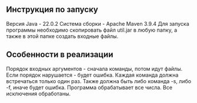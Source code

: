 ## Инструкция по запуску
Версия Java - 22.0.2
Система сборки - Apache Maven 3.9.4
Для запуска программы необходимо скопировать файл util.jar в любую папку, а также в этой папке создать входные файлы.
## Особенности в реализации
Порядок входных аргументов - сначала команды, потом идут файлы. Если порядок нарушается - будет ошибка.
Каждая команда должна встречаться только один раз. Также должна быть либо команда -s, либо -f, иначе будет ошибка.
Программа обрабатывает все числа.
Все исключения обработаны.
